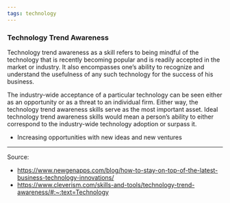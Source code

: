 ```yaml
---
tags: technology
---
```


### Technology Trend Awareness

Technology trend awareness as a skill refers to being mindful of the technology that is recently becoming popular and is readily accepted in the market or industry. It also encompasses one’s ability to recognize and understand the usefulness of any such technology for the success of his business.

The industry-wide acceptance of a particular technology can be seen either as an opportunity or as a threat to an individual firm. Either way, the technology trend awareness skills serve as the most important asset. Ideal technology trend awareness skills would mean a person’s ability to either correspond to the industry-wide technology adoption or surpass it.

-   Increasing opportunities with new ideas and new ventures

---
Source:
- https://www.newgenapps.com/blog/how-to-stay-on-top-of-the-latest-business-technology-innovations/
- https://www.cleverism.com/skills-and-tools/technology-trend-awareness/#:~:text=Technology